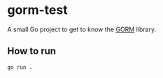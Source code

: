 # gorm-test

A small Go project to get to know the [GORM](https://gorm.io/) library.

## How to run

```shell
go run .
```
